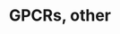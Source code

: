 ---
annotations:
- id: PW:0000125
  parent: signaling pathway
  type: Pathway Ontology
  value: G protein mediated signaling pathway
authors:
- Nsalomonis
- MaintBot
- BruceConklin
- Khanspers
- AlexanderPico
- Egonw
- Zari
- Mkutmon
- Eweitz
description: This pathway was created using the GPCRDB (Horn et al., 1998), http://www.gpcr.org/7tm/
  (originally at http://www.cmbi.kun.nl/7tm/). The groupings are based on the GPCR
  phylogenetic tree available from the GPCRDB and the training sets used by Karchin
  et al. (Bioinformatics, 2002, pg. 147-159). The labels indicate children and grandchildren
  of the various classes of GPCRs as described by these references.  Proteins on this
  pathway have targeted assays available via the [https://assays.cancer.gov/available_assays?wp_id=WP117
  CPTAC Assay Portal]
last-edited: 2021-05-22
organisms:
- Homo sapiens
redirect_from:
- /index.php/Pathway:WP117
- /instance/WP117
revision: null
schema-jsonld:
- '@context': https://schema.org/
  '@id': https://wikipathways.github.io/pathways/WP117.html
  '@type': Dataset
  creator:
    '@type': Organization
    name: WikiPathways
  description: This pathway was created using the GPCRDB (Horn et al., 1998), http://www.gpcr.org/7tm/
    (originally at http://www.cmbi.kun.nl/7tm/). The groupings are based on the GPCR
    phylogenetic tree available from the GPCRDB and the training sets used by Karchin
    et al. (Bioinformatics, 2002, pg. 147-159). The labels indicate children and grandchildren
    of the various classes of GPCRs as described by these references.  Proteins on
    this pathway have targeted assays available via the [https://assays.cancer.gov/available_assays?wp_id=WP117
    CPTAC Assay Portal]
  keywords:
  - ADORA2A
  - ADORA3
  - ADRA1D
  - ADRB2
  - ALG6
  - CCKBR
  - CCR2
  - CCR5
  - CELSR1
  - CELSR2
  - CELSR3
  - CHRM2
  - CHRM3
  - CNR1
  - CXCR3
  - DRD3
  - DRD4
  - EBI2
  - EDG1
  - EDNRA
  - EMR2
  - EMR3
  - F2R
  - FSHR
  - FY
  - GHRHR
  - GNRHR
  - GPR
  - GPR116
  - GPR132
  - GPR133
  - GPR135
  - GPR143
  - GPR145
  - GPR17
  - GPR18
  - GPR55
  - GPR56
  - GPR61
  - GPR62
  - GPR73L1
  - GPR77
  - GPR83
  - GPR84
  - GPR88
  - GRCA
  - GRM1
  - GRM8
  - GRPR
  - HRH4
  - HSA1
  - HSA10
  - HSA12
  - HSA3
  - HSA8
  - HTR1F
  - HTR2A
  - HTR7
  - IL8RA
  - IL8RB
  - LGR6
  - LGR7
  - LPHN2
  - LPHN3
  - LTB4R2
  - MASS1
  - NTSR1
  - O60411
  - OR10A1
  - OR10A2
  - OR10A5
  - OR1E1
  - OR1E3P
  - OR1F1
  - OR1G1
  - OR1J5
  - OR1N1
  - OR1R1P
  - OR2A20P
  - OR2A4
  - OR2A5
  - OR2A9P
  - OR2B6
  - OR2F1
  - OR2H1
  - OR2M4
  - OR3A1
  - OR3A3
  - OR3A4
  - OR5-85
  - OR51A1P
  - OR5D3
  - OR5D3P
  - OR5E1P
  - OR7E18P
  - OR7E19P
  - OR7E24
  - OR7E35P
  - OR8G1
  - OR8G2
  - P2RY11
  - P2RY13
  - P47889
  - PTGFR
  - Q9BYT4
  - Q9H2C7
  - Q9UEB1
  - RLN3R1
  - SMO
  - SSTR2
  - TAAR2
  - TAAR3
  - TAAR5
  - UTS2R
  - VN1R1
  license: CC0
  name: GPCRs, other
seo: CreativeWork
title: GPCRs, other
wpid: WP117
---